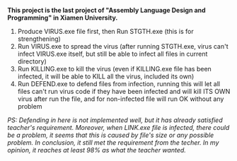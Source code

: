 **This project is the last project of "Assembly Language Design and Programming" in Xiamen University.**

1. Produce VIRUS.exe file first, then Run STGTH.exe (this is for strengthening)
2. Run VIRUS.exe to spread the virus (after running STGTH.exe, virus can't infect VIRUS.exe itself, but still be able to infect all files in current directory)
3. Run KILLING.exe to kill the virus (even if KILLING.exe file has been infected, it will be able to KILL all the virus, included its own)
4. Run DEFEND.exe to defend files from infection, running this will let all files can't run virus code if they have been infected and will kill ITS OWN virus after run the file, and for non-infected file will run OK without any problem

*PS: Defending in here is not implemented well, but it has already satisfied teacher's requirement. Moreover, when LINK.exe file is infected, there could be a problem, it seems that this is caused by file's size or any possible problem. In conclusion, it still met the requirement from the techer. In my opinion, it reaches at least 98% as what the teacher wanted.*
